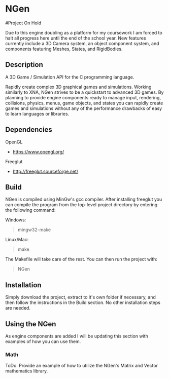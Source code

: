 # NGen
#Project On Hold

Due to this engine doubling as a platform for my coursework I am forced to halt all progress here until the end of the school year. New features currently include a 3D Camera system, an object component system, and components featuring Meshes, States, and RigidBodies.

## Description

A 3D Game / Simulation API for the C programming language.

Rapidly create complex 3D graphical games and simulations. Working similarly to XNA, NGen strives to be a quickstart to advanced 3D games. By planning to provide engine components ready to manage input, rendering, collisions, physics, menus, game objects, and states you can rapidly create games and simulations without any of the performance drawbacks of easy to learn languages or libraries.

## Dependencies

OpenGL
- https://www.opengl.org/

Freeglut
- http://freeglut.sourceforge.net/

## Build

NGen is compiled using MinGw's gcc compiler. After installing freeglut you can compile the program from the top-level project directory by entering the following command:

Windows:
> mingw32-make

Linux/Mac:
> make

The Makefile will take care of the rest. You can then run the project with:
> NGen

## Installation

Simply download the project, extract to it's own folder if necessary, and then follow the instructions in the Build section. No other installation steps are needed.

## Using the NGen

As engine components are added I will be updating this section with examples of how you can use them.

### Math

ToDo: Provide an example of how to utilize the NGen's Matrix and Vector mathematics library.
